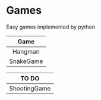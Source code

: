# Games
Easy games implemented by python

|   Game   |                                                                                                                
| :-------:| 
|Hangman|
|SnakeGame|

|  TO DO   |                                                                                                                
| :-------:| 
|ShootingGame|


